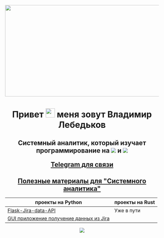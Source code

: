 <div align="center">
  <img src="https://media.giphy.com/media/dWesBcTLavkZuG35MI/giphy.gif" width="600" height="300"/>
</div>







<div align="center">
<h1>
  Привет <img src="https://media.giphy.com/media/hvRJCLFzcasrR4ia7z/giphy.gif" width="30px"/> меня зовут Владимир Лебедьков
  
</h1>
<h2>
Системный аналитик, который изучает программирование на 
    <img src="https://skillicons.dev/icons?i=rust" />
   и <img src="https://skillicons.dev/icons?i=py"

</h2>

<a href="https://t.me/Petrovich_Analyst_Talk">Telegram для связи</a>
</div>



<!-- - **Сайт визитка** <a href="lebedkov.ru">lebedkov.ru</a> -->

  <div align="center">
   <h2>
  <a href="https://github.com/BorodaOmsk/Analyst-s-Notes/blob/main/README.md">Полезные материалы для "Системного аналитика"</a>
  </h2>
  </div>
   
  <div align="center">

| проекты на Python                                                                               | проекты на Rust |
|-------------------------------------------------------------------------------------------------|-----------------|
| <a href="https://github.com/BorodaOmsk/Flask-Jira-data-API">Flask-Jira-data-API</a>             | Уже в пути      |
| <a href="https://github.com/BorodaOmsk/JiraDataApi">GUI приложение получение данных из Jira</a> |                 |

</div>
<div align="center">

</div>

<p align="center">

  <a href="https://skillicons.dev">
    <img src="https://skillicons.dev/icons?i=git,docker,rust,py,flask,postgres,rabbitmq,kafka,vscode,figma" />
  </a>
</p>


<div align="center">
<img align="center"src="https://komarev.com/ghpvc/?username=BorodaOmsk&style=flat-square&color=blue"  alt=""/ >
</div>
